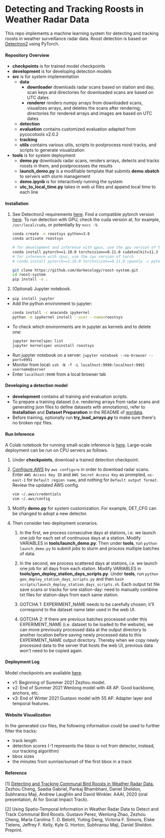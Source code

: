 # Detecting and Tracking Roosts in Weather Radar Data
This repo implements a machine learning system for detecting and tracking roosts 
in weather surveillance radar data.
Roost detection is based on [Detectron2](https://github.com/darkecology/detectron2) using PyTorch.

#### Repository Overview
- **checkpoints** is for trained model checkpoints
- **development** is for developing detection models
- **src** is for system implementation
    - **data**
        - **downloader** downloads radar scans based on station and day; 
        scan keys and directories for downloaded scans are based on UTC dates
        - **renderer** renders numpy arrays from downloaded scans, visualizes arrays, 
        and deletes the scans after rendering; 
        directories for rendered arrays and images are based on UTC dates
    - **detection**
    - **evaluation** contains customized evaluation adapted from pycocotools v2.0.2
    - **tracking**
    - **utils** contains various utils, scripts to postprocess roost tracks, and scripts to generate visualization
- **tools** is for system deployment
    - **demo.py** downloads radar scans, renders arrays, detects and tracks 
    roosts in them, and postprocesses the results 
    - **launch_demo.py** is a modifiable template that submits **demo.sbatch** to servers with slurm management
    - **demo.ipynb** is for interactively running the system
    - **utc_to_local_time.py** takes in web ui files and append local time to each line

#### Installation
1. See Detectron2 requirements
[here](https://detectron2.readthedocs.io/en/latest/tutorials/install.html).
Find a compatible pytorch version
[here](https://pytorch.org/get-started/previous-versions/).
To run detection with GPU, check the cuda version at, for example, `/usr/local/cuda`, or potentially by `nvcc -V`. 
    ```bash
    conda create -n roostsys python=3.8
    conda activate roostsys
    
    # for development and inference with gpus, use the gpu version of torch; we assume cuda 11.3 here
    conda install pytorch==1.10.0 torchvision==0.11.0 cudatoolkit=11.3 -c pytorch -c conda-forge
    # for inference with cpus, use the cpu version of torch
    # conda install pytorch==1.10.0 torchvision==0.11.0 cpuonly -c pytorch
    
    git clone https://github.com/darkecology/roost-system.git
    cd roost-system
    pip install -e .
   ```

2. (Optional) Jupyter notebook.
- `pip install jupyter`
- Add the python environment to jupyter:
    ```bash
    conda install -c anaconda ipykernel
    python -m ipykernel install --user --name=roostsys
    ```
- To check which environments are in jupyter as kernels and to delete one:
    ```bash
    jupyter kernelspec list
    jupyter kernelspec uninstall roostsys
    ```
- Run jupyter notebook on a server: `jupyter notebook --no-browser --port=9991`
- Monitor from local: `ssh -N -f -L localhost:9990:localhost:9991 username@server`
- Enter `localhost:9990` from a local browser tab

#### Developing a detection model
- **development** contains all training and evaluation scripts.
- To prepare a training dataset (i.e. rendering arrays from radar scans and 
generating json files to define datasets with annotations), refer to 
**Installation** and **Dataset Preparation** in the README of 
[wsrdata](https://github.com/darkecology/wsrdata.git).
- Before training, optionally run **try_load_arrays.py** to make sure there's no broken npz files.

#### Run Inference
A Colab notebook for running small-scale inference is 
[here](https://colab.research.google.com/drive/1UD6qtDSAzFRUDttqsUGRhwNwS0O4jGaY?usp=sharing).
Large-scale deployment can be run on CPU servers as follows.
1. Under **checkpoints**, download a trained detection checkpoint.

2. [Configure AWS](https://docs.aws.amazon.com/cli/latest/userguide/cli-chap-configure.html) by
`aws configure`
in order to download radar scans. 
Enter `AWS Access Key ID` and `AWS Secret Access Key` as prompted,
`us-east-1` for `Default region name`, and nothing for `Default output format`.
Review the updated AWS config.
    ```bash
    vim ~/.aws/credentials
    vim ~/.aws/config
    ```

3. Modify **demo.py** for system customization. 
For example, DET_CFG can be changed to adopt a new detector.

4. Then consider two deployment scenarios.
   1. In the first, we process consecutive days at stations, i.e. we launch one job for 
   each set of continuous days at a station. Modify VARIABLES in **tools/launch_demo.py**.
   Then under **tools**, run `python launch_demo.py` 
   to submit jobs to slurm and process multiple batches of data. 

   2. In the second, we process scattered days at stations, i.e. we launch one job for 
   all days from each station. Modify VARIABLES in **tools/gen_deploy_station_days_scripts.py**. 
   Under **tools**, run `python gen_deploy_station_days_scripts.py` and then 
   `bash scripts/launch_deploy_station_days_scripts.sh`. Each output txt file save scans or tracks 
   for one station-day: need to manually combine txt files for station-days from each same station.

   3. GOTCHA 1: EXPERIMENT_NAME needs to be carefully chosen; 
  it'll correspond to the dataset name later used in the web UI.
   
   4. GOTCHA 2: If there are previous batches processed under this EXPERIMENT_NAME 
   (i.e. dataset to be loaded to the website), we can move previously processed data at 
   the output directory to another location before saving newly processed data to this 
   EXPERIMENT_NAME output directory. Thereby when we copy newly processed data to the server 
   that hosts the web UI, previous data won't need to be copied again.

#### Deployment Log
Model checkpoints are available [here](https://drive.google.com/drive/folders/1ApVX-PFYVzRn4lgTZPJNFDHnUbhfcz6E?usp=sharing).
- v1: Beginning of Summer 2021 Zezhou model.
- v2: End of Summer 2021 Wenlong model with 48 AP. Good backbone, anchors, etc.
- v3: End of Winter 2021 Gustavo model with 55 AP. Adapter layer and temporal features.

#### Website Visualization
In the generated csv files, the following information could be used to further filter the tracks: 
- track length
- detection scores (-1 represents the bbox is not from detector, instead, our tracking algorithm)
- bbox sizes
- the minutes from sunrise/sunset of the first bbox in a track

#### Reference
[1] [Detecting and Tracking Communal Bird Roosts in Weather Radar Data.](https://people.cs.umass.edu/~zezhoucheng/roosts/radar-roosts-aaai20.pdf)
Zezhou Cheng, Saadia Gabriel, Pankaj Bhambhani, Daniel Sheldon, Subhransu Maji, Andrew Laughlin and David Winkler.
AAAI, 2020 (oral presentation, AI for Social Impact Track).

[2] Using Spatio-Temporal Information in Weather Radar Data to Detect and Track Communal Bird Roosts. 
Gustavo Perez, Wenlong Zhao, Zezhou Cheng, Maria Carolina T. D. Belotti, Yuting Deng, 
Victoria F. Simons, Elske Tielens, Jeffrey F. Kelly, 
Kyle G. Horton, Subhransu Maji, Daniel Sheldon. Preprint.